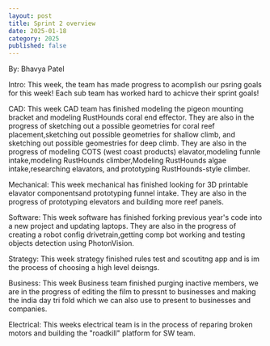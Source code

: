 ```yaml
---
layout: post
title: Sprint 2 overview 
date: 2025-01-18
category: 2025
published: false
---
```

By: Bhavya Patel

Intro: This week, the team has made progress to acomplish our psring goals for this week! Each sub team has worked hard to achicve their sprint goals!


CAD: This week CAD team has finished modeling the pigeon mounting bracket and modeling RustHounds coral end effector. They are also in the progress of sketching out a possible geometries for coral reef placement,sketching out possible geometries for shallow climb, and sketching out possible geomestries for deep climb. They are also in the progress of modeling COTS (west coast products) elavator,modeling funnle intake,modeling RustHounds climber,Modeling RustHounds algae intake,researching elavators, and prototyping RustHounds-style climber.


Mechanical: This week mechanical has finished looking for 3D printable elavator componentsand prototyping funnel intake. They are also in the progress of prototyping elevators and building more reef panels.


Software: This week software has finished forking previous year's code into a new project and updating laptops. They are also in the progress of creating a robot config drivetrain,getting comp bot working and testing objects detection using PhotonVision.


Strategy: This week strategy finished rules test and scoutitng app and is im the process of  choosing a high level deisngs.


Business: This week Business team finished purging inactive members, we are in the progress of editing the film to pressnt to businesses and making the india day tri fold which we can also use to present to businesses and companies.


Electrical: This weeks electrical team is in the process of reparing broken motors and building the "roadkill" platform for SW team.


